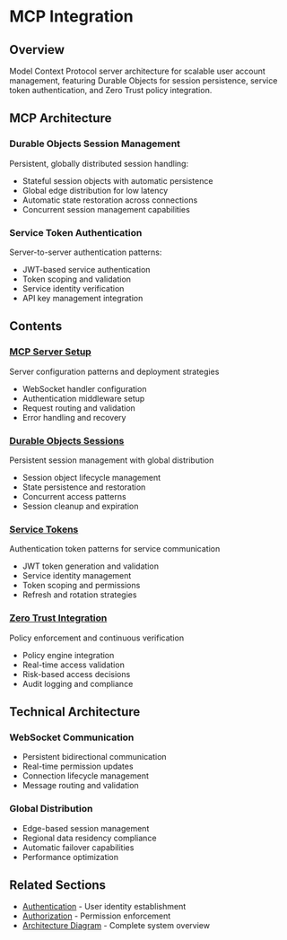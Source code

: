 # MCP Integration

## Overview
Model Context Protocol server architecture for scalable user account management, featuring Durable Objects for session persistence, service token authentication, and Zero Trust policy integration.

## MCP Architecture

### Durable Objects Session Management
Persistent, globally distributed session handling:
- Stateful session objects with automatic persistence
- Global edge distribution for low latency
- Automatic state restoration across connections
- Concurrent session management capabilities

### Service Token Authentication
Server-to-server authentication patterns:
- JWT-based service authentication
- Token scoping and validation
- Service identity verification
- API key management integration

## Contents

### [MCP Server Setup](mcp-server-setup.md)
Server configuration patterns and deployment strategies
- WebSocket handler configuration
- Authentication middleware setup
- Request routing and validation
- Error handling and recovery

### [Durable Objects Sessions](durable-objects-sessions.md)
Persistent session management with global distribution
- Session object lifecycle management
- State persistence and restoration
- Concurrent access patterns
- Session cleanup and expiration

### [Service Tokens](service-tokens.md)
Authentication token patterns for service communication
- JWT token generation and validation
- Service identity management
- Token scoping and permissions
- Refresh and rotation strategies

### [Zero Trust Integration](zero-trust-integration.md)
Policy enforcement and continuous verification
- Policy engine integration
- Real-time access validation
- Risk-based access decisions
- Audit logging and compliance

## Technical Architecture

### WebSocket Communication
- Persistent bidirectional communication
- Real-time permission updates
- Connection lifecycle management
- Message routing and validation

### Global Distribution
- Edge-based session management
- Regional data residency compliance
- Automatic failover capabilities
- Performance optimization

## Related Sections
- [Authentication](../authentication/) - User identity establishment
- [Authorization](../authorization/) - Permission enforcement
- [Architecture Diagram](../implementation/architecture-diagram.md) - Complete system overview